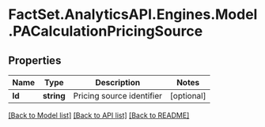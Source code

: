 # FactSet.AnalyticsAPI.Engines.Model.PACalculationPricingSource

## Properties

Name | Type | Description | Notes
------------ | ------------- | ------------- | -------------
**Id** | **string** | Pricing source identifier | [optional] 

[[Back to Model list]](../README.md#documentation-for-models) [[Back to API list]](../README.md#documentation-for-api-endpoints) [[Back to README]](../README.md)

